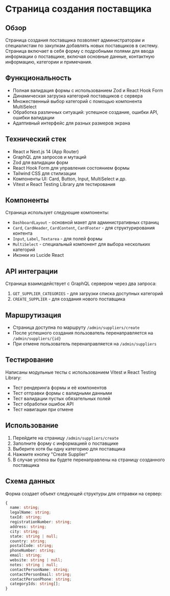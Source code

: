 # Страница создания поставщика

## Обзор
Страница создания поставщика позволяет администраторам и специалистам по закупкам добавлять новых поставщиков в систему. Страница включает в себя форму с подробными полями для ввода информации о поставщике, включая основные данные, контактную информацию, категории и примечания.

## Функциональность
- Полная валидация формы с использованием Zod и React Hook Form
- Динамическая загрузка категорий поставщиков с сервера
- Множественный выбор категорий с помощью компонента MultiSelect
- Обработка различных ситуаций: успешное создание, ошибки API, ошибки валидации
- Адаптивный интерфейс для разных размеров экрана

## Технический стек
- React и Next.js 14 (App Router)
- GraphQL для запросов и мутаций
- Zod для валидации форм
- React Hook Form для управления состоянием формы
- Tailwind CSS для стилизации
- Компоненты UI: Card, Button, Input, MultiSelect и др.
- Vitest и React Testing Library для тестирования

## Компоненты
Страница использует следующие компоненты:
- `DashboardLayout` - основной макет для административных страниц
- `Card`, `CardHeader`, `CardContent`, `CardFooter` - для структурирования контента
- `Input`, `Label`, `Textarea` - для полей формы
- `MultiSelect` - специальный компонент для выбора нескольких категорий
- Иконки из Lucide React

## API интеграции
Страница взаимодействует с GraphQL сервером через два запроса:
1. `GET_SUPPLIER_CATEGORIES` - для загрузки списка доступных категорий
2. `CREATE_SUPPLIER` - для создания нового поставщика

## Маршрутизация
- Страница доступна по маршруту `/admin/suppliers/create`
- После успешного создания пользователь перенаправляется на `/admin/suppliers/{id}`
- При отмене пользователь перенаправляется на `/admin/suppliers`

## Тестирование
Написаны модульные тесты с использованием Vitest и React Testing Library:
- Тест рендеринга формы и её компонентов
- Тест отправки формы с валидными данными
- Тест валидации пустых обязательных полей
- Тест обработки ошибок API
- Тест навигации при отмене

## Использование
1. Перейдите на страницу `/admin/suppliers/create`
2. Заполните форму с информацией о поставщике
3. Выберите хотя бы одну категорию для поставщика
4. Нажмите кнопку "Create Supplier"
5. В случае успеха вы будете перенаправлены на страницу созданного поставщика

## Схема данных
Форма создает объект следующей структуры для отправки на сервер:
```typescript
{
  name: string;
  legalName: string;
  taxId: string;
  registrationNumber: string;
  address: string;
  city: string;
  state: string | null;
  country: string;
  postalCode: string;
  phoneNumber: string;
  email: string;
  website: string | null;
  notes: string | null;
  contactPersonName: string;
  contactPersonEmail: string;
  contactPersonPhone: string;
  categoryIds: string[];
}
```
